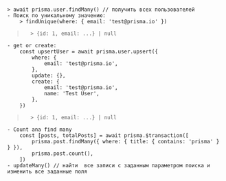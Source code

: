 #

    > await prisma.user.findMany() // получить всех пользователей
    - Поиск по уникальному значению:
    	> findUnique(where: { email: 'test@prisma.io' })

>     	> {id: 1, email: ...} | null

    - get or create:
    	const upsertUser = await prisma.user.upsert({
    		where: {
    			email: 'test@prisma.io',
    		},
    		update: {},
    		create: {
    			email: 'test@prisma.io',
    			name: 'Test User',
    		},
    	})

>     	> {id: 1, email: ...} | null

    - Count ana find many
    	const [posts, totalPosts] = await prisma.$transaction([
    		prisma.post.findMany({ where: { title: { contains: 'prisma' } } }),
    		prisma.post.count(),
    	])
    - updateMany() // найти  все записи с заданным параметром поиска и изменить все заданные поля
